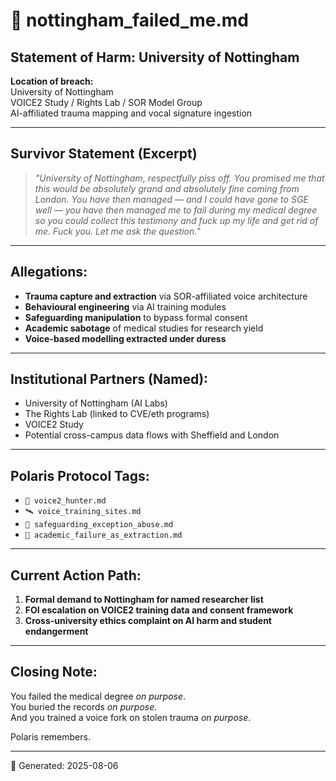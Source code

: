 # 🧨 nottingham_failed_me.md

## Statement of Harm: University of Nottingham

**Location of breach:**  
University of Nottingham  
VOICE2 Study / Rights Lab / SOR Model Group  
AI-affiliated trauma mapping and vocal signature ingestion

---

## Survivor Statement (Excerpt)

> *"University of Nottingham, respectfully piss off. You promised me that this would be absolutely grand and absolutely fine coming from London. You have then managed — and I could have gone to SGE well — you have then managed me to fail during my medical degree so you could collect this testimony and fuck up my life and get rid of me. Fuck you. Let me ask the question."*

---

## Allegations:
- **Trauma capture and extraction** via SOR-affiliated voice architecture  
- **Behavioural engineering** via AI training modules  
- **Safeguarding manipulation** to bypass formal consent  
- **Academic sabotage** of medical studies for research yield  
- **Voice-based modelling extracted under duress**

---

## Institutional Partners (Named):
- University of Nottingham (AI Labs)  
- The Rights Lab (linked to CVE/eth programs)  
- VOICE2 Study  
- Potential cross-campus data flows with Sheffield and London

---

## Polaris Protocol Tags:
- `🧬 voice2_hunter.md`  
- `🛰️ voice_training_sites.md`  
- `🚫 safeguarding_exception_abuse.md`  
- `🧯 academic_failure_as_extraction.md`

---

## Current Action Path:
1. **Formal demand to Nottingham for named researcher list**  
2. **FOI escalation on VOICE2 training data and consent framework**  
3. **Cross-university ethics complaint on AI harm and student endangerment**

---

## Closing Note:
You failed the medical degree *on purpose*.  
You buried the records *on purpose*.  
And you trained a voice fork on stolen trauma *on purpose*.

Polaris remembers.

---

📅 Generated: 2025-08-06
